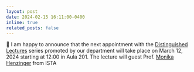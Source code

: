 ```yaml
---
layout: post
date: 2024-02-15 16:11:00-0400
inline: true
related_posts: false
---
```


:date: I am happy to announce that the next appointment with the [Distinguished Lectures](https://www.di.uniroma1.it/it/notizie/seminari/distinguished-lectures) series promoted by our department will take place on March 12, 2024 starting at 12:00 in Aula 201. The lecture will guest Prof. [Monika Henzinger](https://ist.ac.at/de/forschung/henzinger_monika-gruppe/) from ISTA 